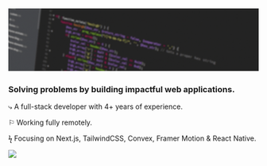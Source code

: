 ### <img src="assets/Banner-flicker.gif"> 

### Solving problems by building impactful web applications.

⤷ A full-stack developer with 4+ years of experience.

⚐ Working fully remotely.

ϟ Focusing on Next.js, TailwindCSS, Convex, Framer Motion & React Native.

[![](https://visitcount.itsvg.in/api?id=RyelBanfield&icon=5&color=12)](https://visitcount.itsvg.in)
